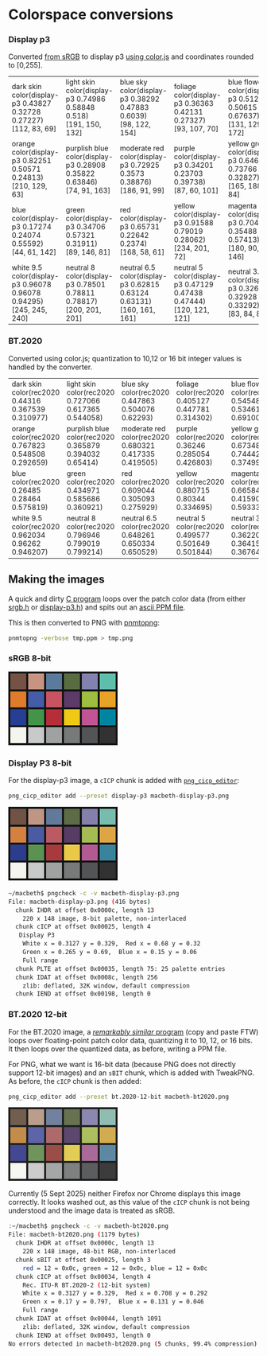 # Colorspace conversions

### Display p3

Converted [from sRGB](../README.md) to display p3 [using color.js](https://colorjs.io/apps/convert/?color=rgb(199%20148%20129)&precision=5) and coordinates rounded to [0,255].

<table>
<tr>
<td>dark skin<br>color(display-p3 0.43827 0.32728 0.27227)<br>[112, 83, 69]</td>
<td>light skin<br>color(display-p3 0.74986 0.58848 0.518)<br>[191, 150, 132]</td>
<td>blue sky<br>color(display-p3 0.38292 0.47883 0.6039)<br>[98, 122, 154]</td>
<td>foliage<br>color(display-p3 0.36363 0.42131 0.27327)<br>[93, 107, 70]</td>
<td>blue flower</br>color(display-p3 0.51234 0.50615 0.67637)<br>[131, 129, 172]</td>
<td>bluish green<br>color(display-p3 0.46549 0.73637 0.67618)<br>[119, 188, 172]</td>
</tr>
<tr>
<td>orange<br>color(display-p3 0.82251 0.50571 0.24813)<br>[210, 129, 63]</td>
<td>purplish blue<br>color(display-p3 0.28908 0.35822 0.63846)<br>[74, 91, 163]</td>
<td>moderate red<br>color(display-p3 0.72925 0.3573 0.38876)<br>[186, 91, 99]</td>
<td>purple<br>color(display-p3 0.34201 0.23703 0.39738)<br>[87, 60, 101]</td>
<td>yellow green</br>color(display-p3 0.64646 0.73766 0.32827)<br>[165, 188, 84]</td>
<td>orange yellow<br>color(display-p3 0.86577 0.64673 0.26777)<br>[221, 165, 68]</td>
</tr>
<tr>
<td>blue<br>color(display-p3 0.17274 0.24074 0.55592)<br>[44, 61, 142]</td>
<td>green<br>color(display-p3 0.34706 0.57321 0.31911)<br>[89, 146, 81]</td>
<td>red<br>color(display-p3 0.65731 0.22642 0.2374)<br>[168, 58, 61]</td>
<td>yellow<br>color(display-p3 0.91588 0.79019 0.28062)<br>[234, 201, 72]</td>
<td>magenta</br>color(display-p3 0.70444 0.35488 0.57413)<br>[180, 90, 146]</td>
<td>desat_cyan<br>color(display-p3 0.22558 0.51352 0.6156)<br>[58, 131, 157]</td>
</tr>
<tr>
<td>white 9.5<br>color(display-p3 0.96078 0.96078 0.94295)<br>[245, 245, 240]</td>
<td>neutral 8<br>color(display-p3 0.78501 0.78811 0.78817)<br>[200, 201, 201]</td>
<td>neutral 6.5<br>color(display-p3 0.62815 0.63124 0.63131)<br>[160, 161, 161]</td>
<td>neutral 5<br>color(display-p3 0.47129 0.47438 0.47444)<br>[120, 121, 121]</td>
<td>neutral 3.5<br>color(display-p3 0.32619 0.32928 0.33292)<br>[83, 84, 85]</td>
<td>black 2<br>color(display-p3 0.19608 0.19608 0.19608)<br>[50, 50, 50]</td>
</tr>
</table>

### BT.2020

Converted using color.js; quantization to 10,12 or 16 bit integer values is handled by the converter.

<table>
<tr>
<td>dark skin<br>color(rec2020 0.44316 0.367539 0.310977)</td>
<td>light skin<br>color(rec2020 0.727066 0.617365 0.544058)</td>
<td>blue sky<br>color(rec2020 0.447863 0.504076 0.62293)</td>
<td>foliage<br>color(rec2020 0.405127 0.447781 0.314302)</td>
<td>blue flower</br>color(rec2020 0.54548 0.53461 0.691007)</td>
<td>bluish green<br>color(rec2020 0.568323 0.740283 0.694322)</td>
</tr>
<tr>
<td>orange<br>color(rec2020 0.767823 0.548508 0.292659)</td>
<td>purplish blue<br>color(rec2020 0.365879 0.394032 0.65414)</td>
<td>moderate red<br>color(rec2020 0.680321 0.417335 0.419505)</td>
<td>purple<br>color(rec2020 0.36246 0.285054 0.426803)</td>
<td>yellow green</br>color(rec2020 0.673482 0.744424 0.374998)</td>
<td>orange yellow<br>color(rec2020 0.820068 0.673801 0.316171)</td>
</tr>
<tr>
<td>blue<br>color(rec2020 0.26485 0.28464 0.575819)</td>
<td>green<br>color(rec2020 0.434971 0.585686 0.360921)</td>
<td>red<br>color(rec2020 0.609044 0.305093 0.275929)</td>
<td>yellow<br>color(rec2020 0.880715 0.80344 0.334695)</td>
<td>magenta</br>color(rec2020 0.665847 0.415908 0.593338)</td>
<td>desat_cyan<br>color(rec2020 0.370806 0.53179 0.634393)</td>
</tr>
<tr>
<td>white 9.5<br>color(rec2020 0.962034 0.96262 0.946207)</td>
<td>neutral 8<br>color(rec2020 0.796946 0.799019 0.799214)</td>
<td>neutral 6.5<br>color(rec2020 0.648261 0.650334 0.650529)</td>
<td>neutral 5<br>color(rec2020 0.499577 0.501649 0.501844)</td>
<td>neutral 3.5<br>color(rec2020 0.362209 0.364159 0.367643)</td>
<td>black 2<br>color(rec2020 0.237989 0.237989 0.237989)</td>
</tr>
</table>

## Making the images

A quick and dirty [C program](./macbeth.c) loops over the patch color data
(from either [srgb.h](./srgb.h) or [display-p3.h](display-p3.h))
and spits out an [ascii PPM file](https://netpbm.sourceforge.net/doc/ppm.html).

This is then converted to PNG with
[pnmtopng](https://netpbm.sourceforge.net/doc/pnmtopng.html):

```bash
pnmtopng -verbose tmp.ppm > tmp.png
```

### sRGB 8-bit

![srgb](./img/macbeth-srgb.png)

### Display P3 8-bit

For the display-p3 image, a `cICP` chunk is added with
[`png_cicp_editor`](https://github.com/ProgramMax/png_cicp_editor):

```bash
png_cicp_editor add --preset display-p3 macbeth-display-p3.png
```

![display p3](./img/macbeth-display-p3.png)

```bash
~/macbeth$ pngcheck -c -v macbeth-display-p3.png
File: macbeth-display-p3.png (416 bytes)
  chunk IHDR at offset 0x0000c, length 13
    220 x 148 image, 8-bit palette, non-interlaced
  chunk cICP at offset 0x00025, length 4
   Display P3
    White x = 0.3127 y = 0.329,  Red x = 0.68 y = 0.32
    Green x = 0.265 y = 0.69,  Blue x = 0.15 y = 0.06
    Full range
  chunk PLTE at offset 0x00035, length 75: 25 palette entries
  chunk IDAT at offset 0x0008c, length 256
    zlib: deflated, 32K window, default compression
  chunk IEND at offset 0x00198, length 0
  ```

### BT.2020 12-bit

For the BT.2020 image, a [_remarkably similar_ program](./macbeth-16.c) (copy and paste FTW)
loops over floating-point patch color data, quantizing it to 10, 12, or 16 bits.
It then loops over the quantized data, as before, writing a PPM file.

For PNG, what we want is 16-bit data (because PNG does not directly support 12-bit images) and an `sBIT` chunk, which is added with TweakPNG. As before, the `cICP` chunk is then added:

```bash
png_cicp_editor add --preset bt.2020-12-bit macbeth-bt2020.png
```

![bt.2020](./img/macbeth-bt2020.png)

Currently (5 Sept 2025) neither Firefox nor Chrome displays this image correctly. It looks washed out, as this value of the `cICP` chunk is not being understood and the image data is treated as sRGB.

```bash
:~/macbeth$ pngcheck -c -v macbeth-bt2020.png
File: macbeth-bt2020.png (1179 bytes)
  chunk IHDR at offset 0x0000c, length 13
    220 x 148 image, 48-bit RGB, non-interlaced
  chunk sBIT at offset 0x00025, length 3
    red = 12 = 0x0c, green = 12 = 0x0c, blue = 12 = 0x0c
  chunk cICP at offset 0x00034, length 4
    Rec. ITU-R BT.2020-2 (12-bit system)
    White x = 0.3127 y = 0.329,  Red x = 0.708 y = 0.292
    Green x = 0.17 y = 0.797,  Blue x = 0.131 y = 0.046
    Full range
  chunk IDAT at offset 0x00044, length 1091
    zlib: deflated, 32K window, default compression
  chunk IEND at offset 0x00493, length 0
No errors detected in macbeth-bt2020.png (5 chunks, 99.4% compression).
```